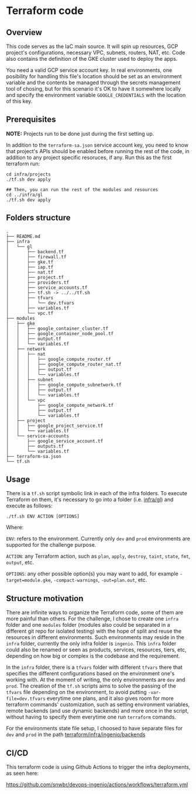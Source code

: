 # Terraform code
## Overview

This code serves as the IaC main source. It will spin up resources, GCP project's configurations, necessary VPC, subnets, routers, NAT, etc. Code also contains the definition of the GKE cluster used to deploy the apps.

You need a valid GCP service account key. In real environments, one posibility for handling this file's location should be set as an environment variable and the contents be managed through the secrets management tool of chosing, but for this scenario it's OK to have it somewhere locally and specify the environment variable `GOOGLE_CREDENTIALS` with the location of this key.

## Prerequisites

**NOTE:** Projects run to be done just during the first setting up.

In addition to the `terraform-sa.json` service account key, you need to know that project's APIs should be enabled before running the rest of the code, in addition to any project specific resoruces, if any. Run this as the first terraform run:

```
cd infra/projects
./tf.sh dev apply

## Then, you can run the rest of the modules and resources
cd ../infra/gl
./tf.sh dev apply
```

## Folders structure

```
.
├── README.md
├── infra
│   └── gl
│       ├── backend.tf
│       ├── firewall.tf
│       ├── gke.tf
│       ├── iap.tf
│       ├── nat.tf
│       ├── project.tf
│       ├── providers.tf
│       ├── service_accounts.tf
│       ├── tf.sh -> ../../tf.sh
│       ├── tfvars
│       │   └── dev.tfvars
│       ├── variables.tf
│       └── vpc.tf
├── modules
│   ├── gke
│   │   ├── google_container_cluster.tf
│   │   ├── google_container_node_pool.tf
│   │   ├── output.tf
│   │   └── variables.tf
│   ├── network
│   │   ├── nat
│   │   │   ├── google_compute_router.tf
│   │   │   ├── google_compute_router_nat.tf
│   │   │   ├── output.tf
│   │   │   └── variables.tf
│   │   ├── subnet
│   │   │   ├── google_compute_subnetwork.tf
│   │   │   ├── output.tf
│   │   │   └── variables.tf
│   │   └── vpc
│   │       ├── google_compute_network.tf
│   │       ├── output.tf
│   │       └── variables.tf
│   ├── project
│   │   ├── google_project_service.tf
│   │   └── variables.tf
│   └── service-accounts
│       ├── google_service_account.tf
│       ├── outputs.tf
│       └── variables.tf
├── terraform-sa.json
└── tf.sh
```

## Usage
There is a `tf.sh` script symbolic link in each of the infra folders. To execute Terraform on them, it's necessary to go into a folder (i.e. [infra/gl](infra/gl)) and execute as follows:

```
./tf.sh ENV ACTION [OPTIONS]
```

Where:

`ENV`: refers to the environment. Currently only `dev` and `prod` environments are supported for the challenge purpose.

`ACTION`: any Terraform action, such as `plan`, `apply`, `destroy`, `taint`, `state`, `fmt`, `output`, etc.

`OPTIONS`: any other possible option(s) you may want to add, for example `-target=module.gke`, `-compact-warnings`, `-out=plan.out`, etc.


## Structure motivation
There are infinite ways to organize the Terraform code, some of them are more painful than others. For the challenge, I chose to create one `infra` folder and one `modules` folder (modules also could be separated in a different git repo for isolated testing) with the hope of split and reuse the resources in different environments. Such environments may reside in the `infra` folder, currently the only infra folder is `ingenio`. This `infra` folder could also be renamed or seen as products, services, resources, tiers, etc, depending on how big or complex is the codebase and the requirement.

In the `infra` folder, there is a `tfvars` folder with different `tfvars` there that specifies the different configurations based on the environment one's working with. At the moment of writing, the only environments are `dev` and `prod`. The creation of the `tf.sh` scripts aims to solve the passing of the `tfvars` file depending on the environment, to avoid putting `-var-file=dev.tfvars` everytime one plans, and it also gives room for more terraform commands' customization, such as setting environment variables, remote backends (and use dynamic backends) and more once in the script, without having to specify them everytime one run `terraform` comands.

For the environments state file setup, I choosed to have separate files for `dev` and `prod` in the path [terraform/infra/ingenio/backends](terraform/infra/ingenio/backends)

## CI/CD
This terraform code is using Github Actions to trigger the infra deployments, as seen here:

https://github.com/snwbr/devops-ingenio/actions/workflows/terraform.yml